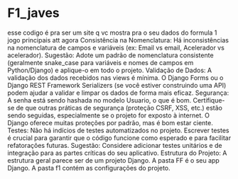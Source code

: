 # F1_javes
 esse codigo é pra ser um site q vc mostra pra o seu  dados do formula 1 jogo
principais att agora
Consistência na Nomenclatura: Há inconsistências na nomenclatura de campos e variáveis (ex: Email vs email, Acelerador vs acelerador).
Sugestão: Adote um padrão de nomenclatura consistente (geralmente snake_case para variáveis e nomes de campos em Python/Django) e aplique-o em todo o projeto.
Validação de Dados: A validação dos dados recebidos nas views é mínima. O Django Forms ou o Django REST Framework Serializers (se você estiver construindo uma API) podem ajudar a validar e limpar os dados de forma mais eficaz.
Segurança: A senha está sendo hashada no modelo Usuario, o que é bom. Certifique-se de que outras práticas de segurança (proteção CSRF, XSS, etc.) estão sendo seguidas, especialmente se o projeto for exposto à internet. O Django oferece muitas proteções por padrão, mas é bom estar ciente.
Testes: Não há indícios de testes automatizados no projeto. Escrever testes é crucial para garantir que o código funcione como esperado e para facilitar refatorações futuras.
Sugestão: Considere adicionar testes unitários e de integração para as partes críticas do seu aplicativo.
Estrutura do Projeto: A estrutura geral parece ser de um projeto Django. A pasta FF é o seu app Django. A pasta f1 contém as configurações do projeto.
